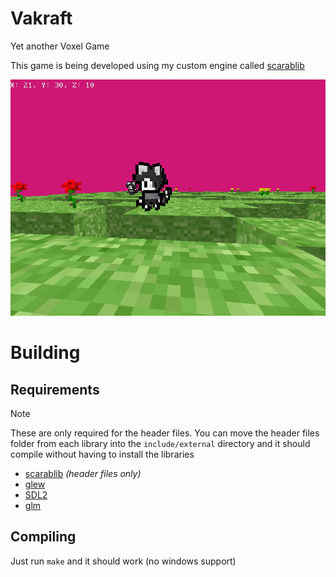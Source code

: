 # Vakraft
Yet another Voxel Game

This game is being developed using my custom engine called [scarablib](https://github.com/vaaako/scarablib)

![showcase](media/showcase.png)

# Building
## Requirements
> [!NOTE]
> These are only required for the header files. You can move the header files folder from each library into the `include/external` directory and it should compile without having to install the libraries

- [scarablib](https://github.com/vaaako/scarablib) *(header files only)*
- [glew](http://glew.sourceforge.net/)
- [SDL2](https://www.libsdl.org/)
- [glm](https://github.com/g-truc/glm)

## Compiling
Just run `make` and it should work (no windows support)
